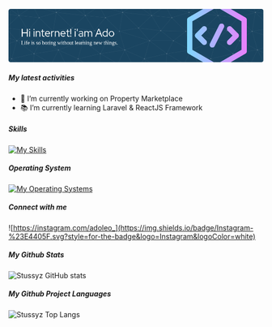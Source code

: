 ![my banner](img/new2.png)

<!--
**Stussyz/Stussyz** is a ✨ _special_ ✨ repository because its `README.md` (this file) appears on your GitHub profile.

Here are some ideas to get you started:

- 🔭 I’m currently working on ...
- 🌱 I’m currently learning ...
- 👯 I’m looking to collaborate on ...
- 🤔 I’m looking for help with ...
- 💬 Ask me about ...
- 📫 How to reach me: ...
- 😄 Pronouns: ...
- ⚡ Fun fact: ...
-->
##### My latest activities
- 🔭 I’m currently working on Property Marketplace
- 📚 I’m currently learning Laravel & ReactJS Framework

##### Skills
[![My Skills](https://skillicons.dev/icons?i=html,css,js,php,express,react,laravel,mysql,mongo&perline=5)](https://skillicons.dev)

##### Operating System
[![My Operating Systems](https://skillicons.dev/icons?i=windows,ubuntu&perline=5)](https://skillicons.dev)

##### Connect with me
![https://instagram.com/adoleo_](https://img.shields.io/badge/Instagram-%23E4405F.svg?style=for-the-badge&logo=Instagram&logoColor=white)

##### My Github Stats
![Stussyz GitHub stats](https://github-readme-stats.vercel.app/api?username=Stussyz&show_icons=true&theme=tokyonight)

##### My Github Project Languages
![Stussyz Top Langs](https://github-readme-stats.vercel.app/api/top-langs/?username=Stussyz&layout=compact)